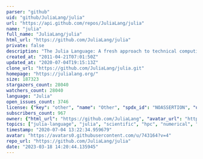 ```yaml
---
parser: "github"
uid: "github/JuliaLang/julia"
url: "https://api.github.com/repos/JuliaLang/julia"
name: "julia"
full_name: "JuliaLang/julia"
html_url: "https://github.com/JuliaLang/julia"
private: false
description: "The Julia Language: A fresh approach to technical computing."
created_at: "2011-04-21T07:01:50Z"
updated_at: "2020-07-04T19:15:13Z"
clone_url: "https://github.com/JuliaLang/julia.git"
homepage: "https://julialang.org/"
size: 187323
stargazers_count: 28040
watchers_count: 28040
language: "Julia"
open_issues_count: 3746
license: {"key": "other", "name": "Other", "spdx_id": "NOASSERTION", "url": null, "node_id": "MDc6TGljZW5zZTA="}
subscribers_count: 967
owner: {"html_url": "https://github.com/JuliaLang", "avatar_url": "https://avatars0.githubusercontent.com/u/743164?v=4", "login": "JuliaLang", "type": "Organization"}
topics: ["julia-language", "julia", "scientific", "hpc", "numerical", "machine-learning", "programming-language", "science"]
timestamp: "2020-07-04 13:22:34.959679"
avatar: "https://avatars0.githubusercontent.com/u/743164?v=4"
repo_url: "https://github.com/JuliaLang/julia"
date: "2023-03-18 14:20:44.135945"
---
```

